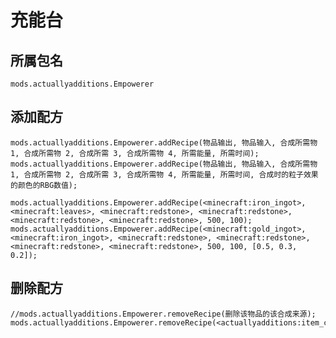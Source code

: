 # 充能台

## 所属包名

`mods.actuallyadditions.Empowerer`

## 添加配方

    mods.actuallyadditions.Empowerer.addRecipe(物品输出, 物品输入, 合成所需物 1, 合成所需物 2, 合成所需 3, 合成所需物 4, 所需能量, 所需时间);
    mods.actuallyadditions.Empowerer.addRecipe(物品输出, 物品输入, 合成所需物 1, 合成所需物 2, 合成所需 3, 合成所需物 4, 所需能量, 所需时间, 合成时的粒子效果的颜色的RBG数值);
    
    mods.actuallyadditions.Empowerer.addRecipe(<minecraft:iron_ingot>, <minecraft:leaves>, <minecraft:redstone>, <minecraft:redstone>, <minecraft:redstone>, <minecraft:redstone>, 500, 100);
    mods.actuallyadditions.Empowerer.addRecipe(<minecraft:gold_ingot>, <minecraft:iron_ingot>, <minecraft:redstone>, <minecraft:redstone>, <minecraft:redstone>, <minecraft:redstone>, 500, 100, [0.5, 0.3, 0.2]);
    

## 删除配方

    //mods.actuallyadditions.Empowerer.removeRecipe(删除该物品的该合成来源);
    mods.actuallyadditions.Empowerer.removeRecipe(<actuallyadditions:item_crystal_empowered:5>);
